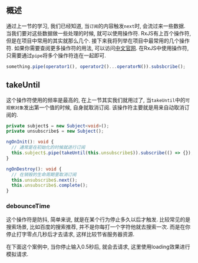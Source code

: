 ## 概述
通过上一节的学习, 我们已经知道, 当`订阅`的内容触发`next`时, 会流过来一些数据. 当我们要对这些数据做一些处理的时候, 就可以使用操作符. RxJS有上百个操作符, 但是在项目中常用的其实就那么几个. 接下来我将列举在项目中最常用的几个操作符. 如果你需要查阅更多操作符的用法, 可以访问[中文官网](https://cn.rx.js.org/class/es6/Observable.js~Observable.html). 在RxJS中使用操作符, 只需要通过`pipe`将多个操作符连在一起即可.

```typescript
something.pipe(operator1(), operator2()...operatorN()).subsbcribe();
```

## takeUntil
这个操作符使用的频率是最高的, 在上一节其实我们就用过了, 当`takeUntil`中的`可观察对象`发出第一个值的时候, 自身就取消订阅. 该操作符主要就是用来自动取消订阅的.

```typescript
private subject$ = new Subject<void>();
private unsubscribe$ = new Subject();

ngOnInit(): void {
  // 通常是在初始化的时候就进行订阅
  this.subject$.pipe(takeUntil(this.unsubscribe$)).subscribe(() => {});
}

ngOnDestroy(): void {
  // 在销毁的生命周期里取消订阅
  this.unsubscribe$.next();
  this.unsubscribe$.complete();
}
```

### debounceTime
这个操作符是防抖, 简单来说, 就是在某个行为停止多久以后才触发. 比较常见的是搜索场景, 比如百度的搜索推荐, 并不是你每打一个字符他就去搜索一次. 而是在你停止打字零点几秒后才去请求, 这样比较节省服务器资源.

在下面这个案例中, 当你停止输入0.5秒后, 就会去请求, 这里使用loading效果进行模拟请求.